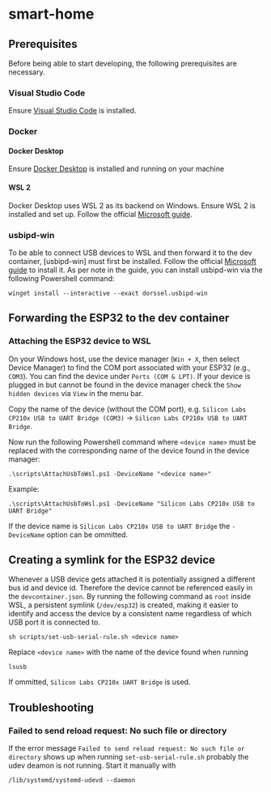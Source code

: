 # smart-home
## Prerequisites

Before being able to start developing, the following prerequisites are necessary.

### Visual Studio Code
Ensure [Visual Studio Code](https://code.visualstudio.com/) is installed.

### Docker
#### Docker Desktop
Ensure [Docker Desktop](https://www.docker.com/products/docker-desktop/) is installed and running on your machine

#### WSL 2
Docker Desktop uses WSL 2 as its backend on Windows. Ensure WSL 2 is installed and set up.
Follow the official [Microsoft guide](https://learn.microsoft.com/en-us/windows/wsl/install).

### usbipd-win
To be able to connect USB devices to WSL and then forward it to the dev container, [usbipd-win] must first be installed. Follow the official [Microsoft guide](https://learn.microsoft.com/en-us/windows/wsl/connect-usb) to install it.
As per note in the guide, you can install usbipd-win via the following Powershell command:
```shell
winget install --interactive --exact dorssel.usbipd-win
```

## Forwarding the ESP32 to the dev container
### Attaching the ESP32 device to WSL
On your Windows host, use the device manager (`Win + X`, then select Device Manager) to find the COM port associated with your ESP32 (e.g., `COM3`). You can find the device under `Ports (COM & LPT)`. If your device is plugged in but cannot be found in the device manager check the `Show hidden devices` via `View` in the menu bar.

Copy the name of the device (without the COM port), e.g. `Silicon Labs CP210x USB to UART Bridge (COM3)` -> `Silicon Labs CP210x USB to UART Bridge`.

Now run the following Powershell command where `<device name>` must be replaced with the corresponding name of the device found in the device manager:
```shell
.\scripts\AttachUsbToWsl.ps1 -DeviceName "<device name>"
```
Example:
```shell
.\scripts\AttachUsbToWsl.ps1 -DeviceName "Silicon Labs CP210x USB to UART Bridge"
```
If the device name is `Silicon Labs CP210x USB to UART Bridge` the `-DeviceName` option can be ommitted.

## Creating a symlink for the ESP32 device
Whenever a USB device gets attached it is potentially assigned a different bus id and device id. Therefore the device cannot be referenced easily in the `devcontainer.json`.
By running the following command as `root` inside WSL, a persistent symlink (`/dev/esp32`) is created, making it easier to identify and access the device by a consistent name regardless of which USB port it is connected to.
```shell
sh scripts/set-usb-serial-rule.sh <device name>
```
Replace `<device name>` with the name of the device found when running
```shell
lsusb
```
If ommitted, `Silicon Labs CP210x UART Bridge` is used.

## Troubleshooting
### Failed to send reload request: No such file or directory
If the error message `Failed to send reload request: No such file or directory` shows up when running `set-usb-serial-rule.sh` probably the udev deamon is not running. Start it manually with 
```shell
/lib/systemd/systemd-udevd --daemon
```